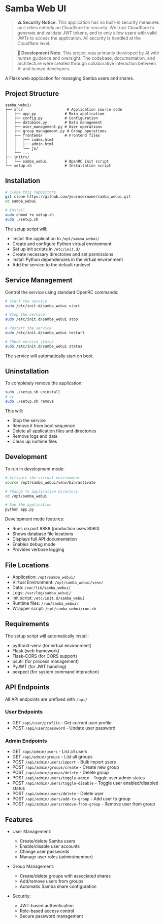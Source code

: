 # Samba Web UI

> **⚠️ Security Notice**: This application has no built-in security measures as it relies entirely on Cloudflare for security. We trust Cloudflare to generate and validate JWT tokens, and to only allow users with valid JWTs to access the application. All security is handled at the Cloudflare level.

> **📝 Development Note**: This project was primarily developed by AI with human guidance and oversight. The codebase, documentation, and architecture were created through collaborative interaction between AI and human developers.

A Flask web application for managing Samba users and shares.

## Project Structure
```
samba_webui/
├── src/                    # Application source code
│   ├── app.py             # Main application
│   ├── config.py          # Configuration
│   ├── database.py        # Data management
│   ├── user_management.py # User operations
│   ├── group_management.py # Group operations
│   ├── frontend/          # Frontend files
│   │   ├── index.html
│   │   ├── admin.html
│   │   └── js/
│   └── ...
├── initrc/
│   └── samba_webui        # OpenRC init script
└── setup.sh               # Installation script
```

## Installation

```bash
# Clone this repository
git clone https://github.com/yourusername/samba_webui.git
cd samba_webui

# Install
sudo chmod +x setup.sh
sudo ./setup.sh
```

The setup script will:
- Install the application to `/opt/samba_webui/`
- Create and configure Python virtual environment
- Set up init scripts in `/etc/init.d/`
- Create necessary directories and set permissions
- Install Python dependencies in the virtual environment
- Add the service to the default runlevel

## Service Management

Control the service using standard OpenRC commands:
```bash
# Start the service
sudo /etc/init.d/samba_webui start

# Stop the service
sudo /etc/init.d/samba_webui stop

# Restart the service
sudo /etc/init.d/samba_webui restart

# Check service status
sudo /etc/init.d/samba_webui status
```

The service will automatically start on boot.

## Uninstallation

To completely remove the application:
```bash
sudo ./setup.sh uninstall
# or
sudo ./setup.sh remove
```

This will:
- Stop the service
- Remove it from boot sequence
- Delete all application files and directories
- Remove logs and data
- Clean up runtime files

## Development

To run in development mode:
```bash
# Activate the virtual environment
source /opt/samba_webui/venv/bin/activate

# Change to application directory
cd /opt/samba_webui

# Run the application
python app.py
```

Development mode features:
- Runs on port 8888 (production uses 8080)
- Shows database file locations
- Displays full API documentation
- Enables debug mode
- Provides verbose logging

## File Locations

- Application: `/opt/samba_webui/`
- Virtual Environment: `/opt/samba_webui/venv/`
- Data: `/var/lib/samba_webui/`
- Logs: `/var/log/samba_webui/`
- Init script: `/etc/init.d/samba_webui`
- Runtime files: `/run/samba_webui/`
- Wrapper script: `/opt/samba_webui/run.sh`

## Requirements

The setup script will automatically install:
- python3-venv (for virtual environment)
- Flask (web framework)
- Flask-CORS (for CORS support)
- psutil (for process management)
- PyJWT (for JWT handling)
- pexpect (for system command interaction)

## API Endpoints

All API endpoints are prefixed with `/api/`

### User Endpoints
- GET `/api/user/profile` - Get current user profile
- POST `/api/user/password` - Update user password

### Admin Endpoints
- GET `/api/admin/users` - List all users
- GET `/api/admin/groups` - List all groups
- POST `/api/admin/users/import` - Bulk import users
- POST `/api/admin/groups/create` - Create new group
- POST `/api/admin/groups/delete` - Delete group
- POST `/api/admin/users/toggle-admin` - Toggle user admin status
- POST `/api/admin/users/toggle-disable` - Toggle user enabled/disabled status
- POST `/api/admin/users/delete` - Delete user
- POST `/api/admin/users/add-to-group` - Add user to group
- POST `/api/admin/users/remove-from-group` - Remove user from group

## Features

- User Management:
  - Create/delete Samba users
  - Enable/disable user accounts
  - Change user passwords
  - Manage user roles (admin/member)

- Group Management:
  - Create/delete groups with associated shares
  - Add/remove users from groups
  - Automatic Samba share configuration

- Security:
  - JWT-based authentication
  - Role-based access control
  - Secure password management